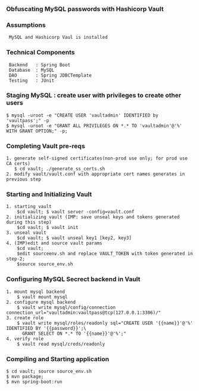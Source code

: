 ###  Obfuscating MySQL passwords with Hashicorp Vault

###  Assumptions
     MySQL and Hashicorp Vaul is installed
     
###  Technical Components
     Backend   : Spring Boot
     Database  : MySQL
     DAO       : Spring JDBCTemplate
     Testing   : JUnit

###  Staging MySQL : create user with privileges to create other users
    $ mysql -uroot -e "CREATE USER 'vaultadmin' IDENTIFIED by 'vaultpass';" -p
    $ mysql -uroot -e "GRANT ALL PRIVILEGES ON *.* TO 'vaultadmin'@'%' WITH GRANT OPTION;" -p;

###  Completing Vault pre-reqs
    1. generate self-signed certificates(non-prod use only; for prod use CA certs)
       $ cd vault; ./generate_ss_certs.sh
    2. modify vault/vault.conf with appropriate cert names generates in previous step

###  Starting and Initializing Vault
    1. starting vault
        $cd vault; $ vault server -config=vault.conf
    2. initializing vault (IMP: save unseal keys and tokens generated during this step)
        $cd vault; $ vault init
    3. unseal vault 
        $cd vault; $ vault unseal key1 [key2, key3]
    4. (IMP)edit and source vault params 
        $cd vault;
        $edit sourceenv.sh and replace VAULT_TOKEN with token generated in step-2;
        $source source_env.sh

###  Configuring MySQL Secrect backend in Vault
    1. mount mysql backend
        $ vault mount mysql
    2. configure mysql backend
        $ vault write mysql/config/connection connection_url="vaultadmin:vaultpass@tcp(127.0.0.1:3306)/"
    3. create role
        $ vault write mysql/roles/readonly sql="CREATE USER '{{name}}'@'%' IDENTIFIED BY '{{password}}';\
          GRANT SELECT ON *.* TO '{{name}}'@'%';"
    4. verify role
        $ vault read mysql/creds/readonly
    
###  Compiling and Starting application 
    $ cd vault; source source_env.sh
    $ mvn package;
    $ mvn spring-boot:run
